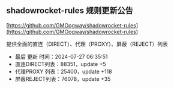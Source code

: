 ## shadowrocket-rules 规则更新公告

[https://github.com/GMOogway/shadowrocket-rules](https://github.com/GMOogway/shadowrocket-rules)

提供全面的直连（DIRECT）、代理（PROXY）、屏蔽（REJECT）列表
- 最后 更新 时间：2024-07-27 06:35:51
- 直连DIRECT列表：88351，update +5
- 代理PROXY 列表：25400，update +118
- 屏蔽REJECT列表：76078，update +35